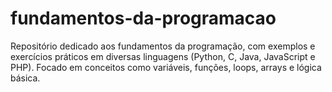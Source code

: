 # fundamentos-da-programacao
Repositório dedicado aos fundamentos da programação, com exemplos e exercícios práticos em diversas linguagens (Python, C, Java, JavaScript e PHP). Focado em conceitos como variáveis, funções, loops, arrays e lógica básica.
